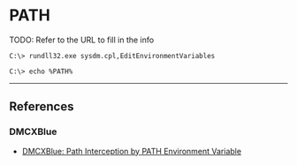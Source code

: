 # PATH

TODO: Refer to the URL to fill in the info

```
C:\> rundll32.exe sysdm.cpl,EditEnvironmentVariables
```

```
C:\> echo %PATH%
```

---
## References

### DMCXBlue

- [DMCXBlue: Path Interception by PATH Environment Variable](https://dmcxblue.gitbook.io/red-team-notes-2-0/red-team-techniques/persistence/t1574-hijack-execution-flow/path-interception-by-path-environment-variable)